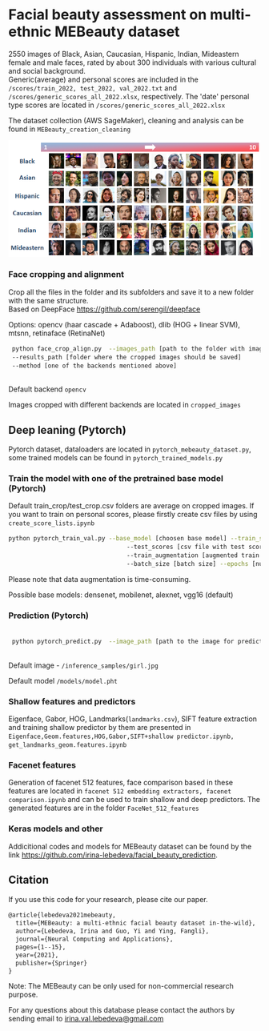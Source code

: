 # Facial beauty assessment on multi-ethnic MEBeauty dataset

2550 images of Black, Asian, Caucasian, Hispanic, Indian, Mideastern female and male faces, rated by about 300 individuals with various cultural and social background.<br />
Generic(average) and personal scores are included in the `/scores/train_2022, test_2022, val_2022.txt` and `/scores/generic_scores_all_2022.xlsx`, respectively. The 'date' personal type scores are located in `/scores/generic_scores_all_2022.xlsx`

The dataset collection (AWS SageMaker), cleaning and analysis can be found in `MEBeauty_creation_cleaning`

![alt text](https://github.com/fbplab/MEBeauty-database/blob/main/ME3.png?raw=true)

### Face cropping and alignment

Crop all the files in the folder and its subfolders and save it to a new folder with the same structure.<br />
Based on DeepFace https://github.com/serengil/deepface

Options: opencv (haar cascade + Adaboost), dlib (HOG + linear SVM), mtsnn, retinaface (RetinaNet)

```bash
 python face_crop_align.py  --images_path [path to the folder with images] 
 --results_path [folder where the cropped images should be saved] 
 --method [one of the backends mentioned above]
    
```

Default backend `opencv`

Images cropped with different backends are located in `cropped_images`

## Deep leaning (Pytorch)

Pytorch dataset, dataloaders are located in `pytorch_mebeauty_dataset.py`, some trained models can be found in `pytorch_trained_models.py`

### Train the model with one of the pretrained base model (Pytorch)

Default train_crop/test_crop.csv folders are average on cropped images. If you want to train on personal scores, please firstly create csv files by using `create_score_lists.ipynb`

```bash
python pytorch_train_val.py --base_model [choosen base model] --train_scores [csv file with train scores]
                                 --test_scores [csv file with test scores]
                                 --train_augmentation [augmented train set or not]
                                 --batch_size [batch size] --epochs [number of epochs]
```
Please note that data augmentation is time-consuming.

Possible base models: densenet, mobilenet, alexnet, vgg16 (default)

### Prediction (Pytorch) 

```bash

 python pytorch_predict.py  --image_path [path to the image for prediction] --model_path [pretrained model filename]
    
```
Default image  - `/inference_samples/girl.jpg`

Default model `/models/model.pht`

### Shallow features and predictors

Eigenface, Gabor, HOG, Landmarks(`landmarks.csv`), SIFT feature extraction and training shallow predictor by them are presented in `Eigenface,Geom.features,HOG,Gabor,SIFT+shallow predictor.ipynb, get_landmarks_geom.features.ipynb` 

### Facenet features

Generation of facenet 512 features, face comparison based in these features are located in `facenet 512 embedding extractors, facenet comparison.ipynb` and can be used to train shallow and deep predictors. The generated features are in the folder `FaceNet_512_features`

### Keras models and other

Addicitional codes and models for MEBeauty dataset can be found by the link https://github.com/irina-lebedeva/facial_beauty_prediction.


## Citation
If you use this code for your research, please cite our paper.
```
@article{lebedeva2021mebeauty,
  title={MEBeauty: a multi-ethnic facial beauty dataset in-the-wild},
  author={Lebedeva, Irina and Guo, Yi and Ying, Fangli},
  journal={Neural Computing and Applications},
  pages={1--15},
  year={2021},
  publisher={Springer}
}
```

Note: The MEBeauty can be only used for non-commercial research purpose.

For any questions about this database please contact the authors by sending email to irina.val.lebedeva@gmail.com
